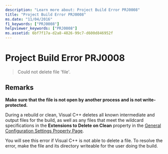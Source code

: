```yaml
---
description: "Learn more about: Project Build Error PRJ0008"
title: "Project Build Error PRJ0008"
ms.date: "11/04/2016"
f1_keywords: ["PRJ0008"]
helpviewer_keywords: ["PRJ0008"]
ms.assetid: 6bf7f17a-d2a8-4826-99c7-d600d846952f
---
```

# Project Build Error PRJ0008

> Could not delete file 'file'.

## Remarks

**Make sure that the file is not open by another process and is not write-protected.**

During a rebuild or clean, Visual C++ deletes all known intermediate and output files for the build, as well as any files that meet the wildcard specifications in the **Extensions to Delete on Clean** property in the [General Configuration Settings Property Page](../../build/reference/general-property-page-project.md).

You will see this error if Visual C++ is not able to delete a file. To resolve the error, make the file and its directory writeable for the user doing the build.
